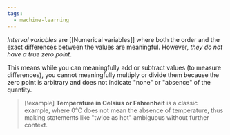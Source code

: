 ```yaml
---
tags:
  - machine-learning
---
```

*Interval variables* are [[Numerical variables]] where both the order and the exact differences between the values are meaningful. However, *they do not have a true zero point*.

This means while you can meaningfully add or subtract values (to measure differences), you cannot meaningfully multiply or divide them because the zero point is arbitrary and does not indicate "none" or "absence" of the quantity.

>[!example]
>**Temperature in Celsius or Fahrenheit** is a classic example, where 0°C does not mean the absence of temperature, thus making statements like "twice as hot" ambiguous without further context.


